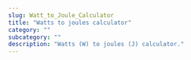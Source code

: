 ```yaml
---
slug: Watt_to_Joule_Calculator
title: "Watts to joules calculator"
category: ""
subcategory: ""
description: "Watts (W) to joules (J) calculator."
---
```


